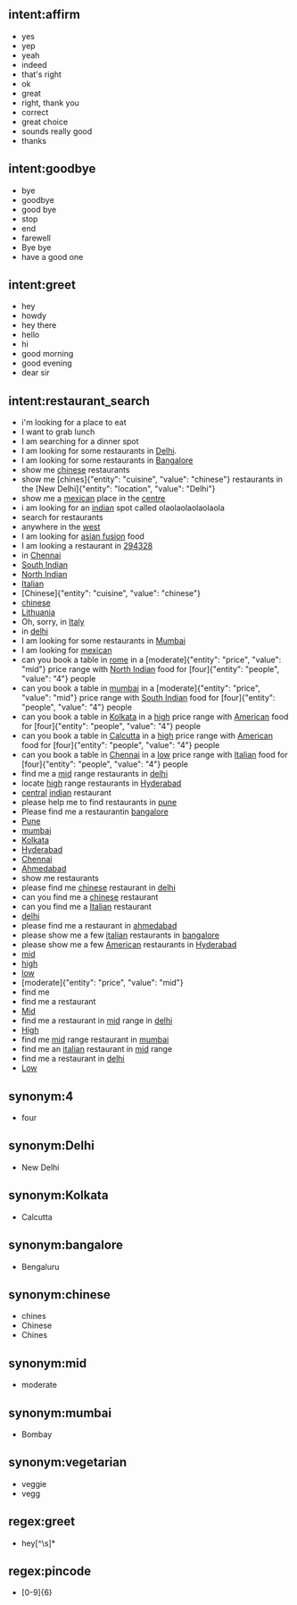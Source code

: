 ## intent:affirm
- yes
- yep
- yeah
- indeed
- that's right
- ok
- great
- right, thank you
- correct
- great choice
- sounds really good
- thanks

## intent:goodbye
- bye
- goodbye
- good bye
- stop
- end
- farewell
- Bye bye
- have a good one

## intent:greet
- hey
- howdy
- hey there
- hello
- hi
- good morning
- good evening
- dear sir

## intent:restaurant_search
- i'm looking for a place to eat
- I want to grab lunch
- I am searching for a dinner spot
- I am looking for some restaurants in [Delhi](location).
- I am looking for some restaurants in [Bangalore](location)
- show me [chinese](cuisine) restaurants
- show me [chines]{"entity": "cuisine", "value": "chinese"} restaurants in the [New Delhi]{"entity": "location", "value": "Delhi"}
- show me a [mexican](cuisine) place in the [centre](location)
- i am looking for an [indian](cuisine) spot called olaolaolaolaolaola
- search for restaurants
- anywhere in the [west](location)
- I am looking for [asian fusion](cuisine) food
- I am looking a restaurant in [294328](location)
- in [Chennai](location)
- [South Indian](cuisine)
- [North Indian](cuisine)
- [Italian](cuisine)
- [Chinese]{"entity": "cuisine", "value": "chinese"}
- [chinese](cuisine)
- [Lithuania](location)
- Oh, sorry, in [Italy](location)
- in [delhi](location)
- I am looking for some restaurants in [Mumbai](location)
- I am looking for [mexican](cuisine)
- can you book a table in [rome](location) in a [moderate]{"entity": "price", "value": "mid"} price range with [North Indian](cuisine) food for [four]{"entity": "people", "value": "4"} people
- can you book a table in [mumbai](location) in a [moderate]{"entity": "price", "value": "mid"} price range with [South Indian](cuisine) food for [four]{"entity": "people", "value": "4"} people
- can you book a table in [Kolkata](location) in a [high](price) price range with [American](cuisine) food for [four]{"entity": "people", "value": "4"} people
- can you book a table in [Calcutta](location) in a [high](price) price range with [American](cuisine) food for [four]{"entity": "people", "value": "4"} people
- can you book a table in [Chennai](location) in a [low](price) price range with [Italian](cuisine) food for [four]{"entity": "people", "value": "4"} people
- find me a [mid](price) range restaurants in [delhi](location)
- locate [high](price) range restaurants in [Hyderabad](location)
- [central](location) [indian](cuisine) restaurant
- please help me to find restaurants in [pune](location)
- Please find me a restaurantin [bangalore](location)
- [Pune](location)
- [mumbai](location)
- [Kolkata](location)
- [Hyderabad](location)
- [Chennai](location)
- [Ahmedabad](location)
- show me restaurants
- please find me [chinese](cuisine) restaurant in [delhi](location)
- can you find me a [chinese](cuisine) restaurant
- can you find me a [Italian](cuisine) restaurant
- [delhi](location)
- please find me a restaurant in [ahmedabad](location)
- please show me a few [italian](cuisine) restaurants in [bangalore](location)
- please show me a few [American](cuisine) restaurants in [Hyderabad](location)
- [mid](price)
- [high](price)
- [low](price)
- [moderate]{"entity": "price", "value": "mid"}
- find me
- find me a restaurant
- [Mid](price)
- find me a restaurant in [mid](price) range in [delhi](location)
- [High](price)
- find me [mid](price) range restaurant in [mumbai](location)
- find me an [italian](cuisine) restaurant in [mid](price) range
- find me a restaurant in [delhi](location)
- [Low](price)

## synonym:4
- four

## synonym:Delhi
- New Delhi

## synonym:Kolkata
- Calcutta

## synonym:bangalore
- Bengaluru

## synonym:chinese
- chines
- Chinese
- Chines

## synonym:mid
- moderate

## synonym:mumbai
- Bombay

## synonym:vegetarian
- veggie
- vegg

## regex:greet
- hey[^\s]*

## regex:pincode
- [0-9]{6}
